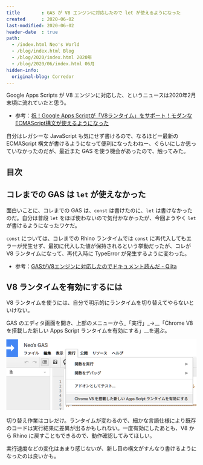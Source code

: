 ```yaml
---
title        : GAS が V8 エンジンに対応したので let が使えるようになった
created      : 2020-06-02
last-modified: 2020-06-02
header-date  : true
path:
  - /index.html Neo's World
  - /blog/index.html Blog
  - /blog/2020/index.html 2020年
  - /blog/2020/06/index.html 06月
hidden-info:
  original-blog: Corredor
---
```


Google Apps Scripts が V8 エンジンに対応した、というニュースは2020年2月末頃に流れていたと思う。

- 参考：[祝！Google Apps Scriptが「V8ランタイム」をサポート！モダンなECMAScript構文が使えるようになった](https://tonari-it.com/gas-v8-runtime/)

自分はレガシーな JavaScript も気にせず書けるので、なるほどー最新の ECMAScript 構文が書けるようになって便利になったわねー、ぐらいにしか思っていなかったのだが、最近また GAS を使う機会があったので、触ってみた。

## 目次

## コレまでの GAS は `let` が使えなかった

面白いことに、コレまでの GAS は、`const` は書けたのに、`let` は書けなかったのだ。自分は普段 `let` をほぼ使わないので気付かなかったが、今回ようやく `let` が書けるようになったワケだ。

`const` については、コレまでの Rhino ランタイムでは `const` に再代入してもエラーが発生せず、最初に代入した値が保持されるという挙動だったが、コレが V8 ランタイムになって、再代入時に TypeError が発生するように変わった。

- 参考：[GASがV8エンジンに対応したのでドキュメント読んだ - Qiita](https://qiita.com/UtaMori/items/ce83672cecca20964899)

## V8 ランタイムを有効にするには

V8 ランタイムを使うには、自分で明示的にランタイムを切り替えてやらないといけない。

GAS のエディタ画面を開き、上部のメニューから_「実行」_→__「Chrome V8 を搭載した新しい Apps Script ランタイムを有効にする」__を選ぶ。

![ココで有効にする](02-01-01.png)

切り替え作業はコレだけ。ランタイムが変わるので、細かな言語仕様により既存のコードは実行結果に差異が出るかもしれない。一度有効にしたあとも、V8 から Rhino に戻すこともできるので、動作確認してみてほしい。

実行速度などの変化はあまり感じないが、新し目の構文がすんなり書けるようになったのは良いかも。
